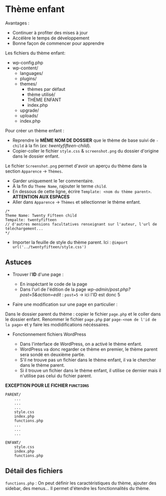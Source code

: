 # Thème enfant

Avantages :
- Continuer à profiter des mises à jour
- Accélère le temps de développement
- Bonne façon de commencer pour apprendre

Les fichiers du thème enfant:
- wp-config.php
- wp-content/
    - languages/
    - plugins/
    - themes/
        - thèmes par défaut
        - thème utilisé/
        - THÈME ENFANT
        - index.php
    - upgrade/
    - uploads/
    - index.php

Pour créer un thème enfant :

- Reprendre le **MÊME NOM DE DOSSIER** que le thème de base suivi de `-child` à la fin (*ex: twentyfifteen-child*).
- Copier-coller le fichier `style.css` & `screenshot.png` du dossier d'origine dans le dossier enfant.

Le fichier `Screenshot.png` permet d'avoir un aperçu du thème dans la section `Apparence` → `Thèmes`.

- Garder uniquement le 1er commentaire.
- À la fin du `Theme Name`, rajouter le terme `child`.
- En dessous de cette ligne, écrire `Template: <nom du thème parent>`. **ATTENTION AUX ESPACES**
- Aller dans `Apparence` → `Thèmes` et sélectionner le thème enfant.

```
/*
Theme Name: Twenty Fifteen child
Tempalte: twentyfifteen
// d'autres mensions facultatives renseignant sur l'auteur, l'url de téléchargement...
*/
```

- Importer la feuille de style du thème parent. Ici : `@import url('../twentyfifteen/style.css')` 



## Astuces

- Trouver l'**ID** d'une page :
    - En inspéctant le code de la page
    - Dans l'url de l'édition de la page *wp-admin/post.php?post=5&action=edit* : `post=5` → ici l'ID est donc 5


- Faire une modification sur une page en particulier :

Dans le dossier parent du thème : copier le fichier `page.php` et le coller dans le dossier enfant. Renommer le fichier `page.php` par `page-<nom de l'id de la page>` et y faire les modidifications nécéssaires. 

- Fonctionnement fichiers WordPress

    - Dans l'interface de WordPress, on a activé le thème enfant. 
    - WordPress va donc regarder ce thème en premier, le thème parent sera sondé en deuxième partie. 
    - S'il ne trouve pas un fichier dans le thème enfant, il va le chercher dans le thème parent.
    - Si il trouve un fichier dans le thème enfant, il utilise ce dernier mais il n'utilise pas celui du fichier parent.

**EXCEPTION POUR LE FICHIER `FUNCTIONS`**

```
PARENT/
    ...
    ...
    ...
    style.css
    index.php
    functions.php
    ...
    ...
    ...

ENFANT/
    style.css
    index.php
    functions.php
```


## Détail des fichiers 

`functions.php` : On peut définir les caractéristiques du thème, ajouter des sidebar, des menus... Il permet d'étendre les fonctionnalités du thème.